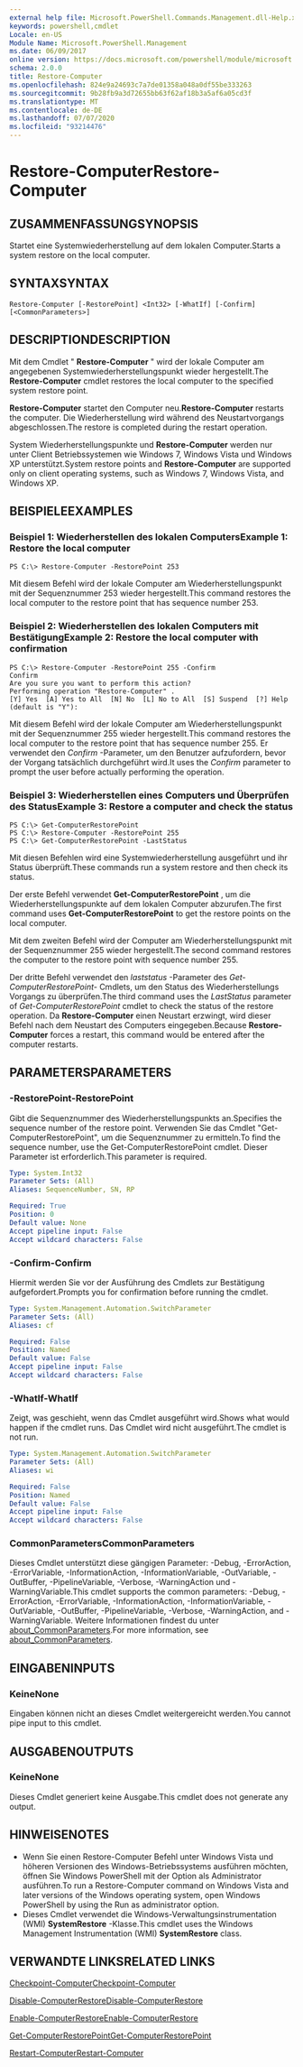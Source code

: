 ```yaml
---
external help file: Microsoft.PowerShell.Commands.Management.dll-Help.xml
keywords: powershell,cmdlet
Locale: en-US
Module Name: Microsoft.PowerShell.Management
ms.date: 06/09/2017
online version: https://docs.microsoft.com/powershell/module/microsoft.powershell.management/restore-computer?view=powershell-5.1&WT.mc_id=ps-gethelp
schema: 2.0.0
title: Restore-Computer
ms.openlocfilehash: 824e9a24693c7a7de01358a048a0df55be333263
ms.sourcegitcommit: 9b28fb9a3d72655bb63f62af18b3a5af6a05cd3f
ms.translationtype: MT
ms.contentlocale: de-DE
ms.lasthandoff: 07/07/2020
ms.locfileid: "93214476"
---
```

# <span data-ttu-id="8655b-103">Restore-Computer</span><span class="sxs-lookup"><span data-stu-id="8655b-103">Restore-Computer</span></span>

## <span data-ttu-id="8655b-104">ZUSAMMENFASSUNG</span><span class="sxs-lookup"><span data-stu-id="8655b-104">SYNOPSIS</span></span>
<span data-ttu-id="8655b-105">Startet eine Systemwiederherstellung auf dem lokalen Computer.</span><span class="sxs-lookup"><span data-stu-id="8655b-105">Starts a system restore on the local computer.</span></span>

## <span data-ttu-id="8655b-106">SYNTAX</span><span class="sxs-lookup"><span data-stu-id="8655b-106">SYNTAX</span></span>

```
Restore-Computer [-RestorePoint] <Int32> [-WhatIf] [-Confirm] [<CommonParameters>]
```

## <span data-ttu-id="8655b-107">DESCRIPTION</span><span class="sxs-lookup"><span data-stu-id="8655b-107">DESCRIPTION</span></span>
<span data-ttu-id="8655b-108">Mit dem Cmdlet " **Restore-Computer** " wird der lokale Computer am angegebenen Systemwiederherstellungspunkt wieder hergestellt.</span><span class="sxs-lookup"><span data-stu-id="8655b-108">The **Restore-Computer** cmdlet restores the local computer to the specified system restore point.</span></span>

<span data-ttu-id="8655b-109">**Restore-Computer** startet den Computer neu.</span><span class="sxs-lookup"><span data-stu-id="8655b-109">**Restore-Computer** restarts the computer.</span></span>
<span data-ttu-id="8655b-110">Die Wiederherstellung wird während des Neustartvorgangs abgeschlossen.</span><span class="sxs-lookup"><span data-stu-id="8655b-110">The restore is completed during the restart operation.</span></span>

<span data-ttu-id="8655b-111">System Wiederherstellungspunkte und **Restore-Computer** werden nur unter Client Betriebssystemen wie Windows 7, Windows Vista und Windows XP unterstützt.</span><span class="sxs-lookup"><span data-stu-id="8655b-111">System restore points and **Restore-Computer** are supported only on client operating systems, such as Windows 7, Windows Vista, and Windows XP.</span></span>

## <span data-ttu-id="8655b-112">BEISPIELE</span><span class="sxs-lookup"><span data-stu-id="8655b-112">EXAMPLES</span></span>

### <span data-ttu-id="8655b-113">Beispiel 1: Wiederherstellen des lokalen Computers</span><span class="sxs-lookup"><span data-stu-id="8655b-113">Example 1: Restore the local computer</span></span>

```
PS C:\> Restore-Computer -RestorePoint 253
```

<span data-ttu-id="8655b-114">Mit diesem Befehl wird der lokale Computer am Wiederherstellungspunkt mit der Sequenznummer 253 wieder hergestellt.</span><span class="sxs-lookup"><span data-stu-id="8655b-114">This command restores the local computer to the restore point that has sequence number 253.</span></span>

### <span data-ttu-id="8655b-115">Beispiel 2: Wiederherstellen des lokalen Computers mit Bestätigung</span><span class="sxs-lookup"><span data-stu-id="8655b-115">Example 2: Restore the local computer with confirmation</span></span>

```
PS C:\> Restore-Computer -RestorePoint 255 -Confirm
Confirm
Are you sure you want to perform this action?
Performing operation "Restore-Computer" .
[Y] Yes  [A] Yes to All  [N] No  [L] No to All  [S] Suspend  [?] Help (default is "Y"):
```

<span data-ttu-id="8655b-116">Mit diesem Befehl wird der lokale Computer am Wiederherstellungspunkt mit der Sequenznummer 255 wieder hergestellt.</span><span class="sxs-lookup"><span data-stu-id="8655b-116">This command restores the local computer to the restore point that has sequence number 255.</span></span>
<span data-ttu-id="8655b-117">Er verwendet den *Confirm* -Parameter, um den Benutzer aufzufordern, bevor der Vorgang tatsächlich durchgeführt wird.</span><span class="sxs-lookup"><span data-stu-id="8655b-117">It uses the *Confirm* parameter to prompt the user before actually performing the operation.</span></span>

### <span data-ttu-id="8655b-118">Beispiel 3: Wiederherstellen eines Computers und Überprüfen des Status</span><span class="sxs-lookup"><span data-stu-id="8655b-118">Example 3: Restore a computer and check the status</span></span>

```
PS C:\> Get-ComputerRestorePoint
PS C:\> Restore-Computer -RestorePoint 255
PS C:\> Get-ComputerRestorePoint -LastStatus
```

<span data-ttu-id="8655b-119">Mit diesen Befehlen wird eine Systemwiederherstellung ausgeführt und ihr Status überprüft.</span><span class="sxs-lookup"><span data-stu-id="8655b-119">These commands run a system restore and then check its status.</span></span>

<span data-ttu-id="8655b-120">Der erste Befehl verwendet **Get-ComputerRestorePoint** , um die Wiederherstellungspunkte auf dem lokalen Computer abzurufen.</span><span class="sxs-lookup"><span data-stu-id="8655b-120">The first command uses **Get-ComputerRestorePoint** to get the restore points on the local computer.</span></span>

<span data-ttu-id="8655b-121">Mit dem zweiten Befehl wird der Computer am Wiederherstellungspunkt mit der Sequenznummer 255 wieder hergestellt.</span><span class="sxs-lookup"><span data-stu-id="8655b-121">The second command restores the computer to the restore point with sequence number 255.</span></span>

<span data-ttu-id="8655b-122">Der dritte Befehl verwendet den *laststatus* -Parameter des *Get-ComputerRestorePoint-* Cmdlets, um den Status des Wiederherstellungs Vorgangs zu überprüfen.</span><span class="sxs-lookup"><span data-stu-id="8655b-122">The third command uses the *LastStatus* parameter of *Get-ComputerRestorePoint* cmdlet to check the status of the restore operation.</span></span>
<span data-ttu-id="8655b-123">Da **Restore-Computer** einen Neustart erzwingt, wird dieser Befehl nach dem Neustart des Computers eingegeben.</span><span class="sxs-lookup"><span data-stu-id="8655b-123">Because **Restore-Computer** forces a restart, this command would be entered after the computer restarts.</span></span>

## <span data-ttu-id="8655b-124">PARAMETERS</span><span class="sxs-lookup"><span data-stu-id="8655b-124">PARAMETERS</span></span>

### <span data-ttu-id="8655b-125">-RestorePoint</span><span class="sxs-lookup"><span data-stu-id="8655b-125">-RestorePoint</span></span>
<span data-ttu-id="8655b-126">Gibt die Sequenznummer des Wiederherstellungspunkts an.</span><span class="sxs-lookup"><span data-stu-id="8655b-126">Specifies the sequence number of the restore point.</span></span>
<span data-ttu-id="8655b-127">Verwenden Sie das Cmdlet "Get-ComputerRestorePoint", um die Sequenznummer zu ermitteln.</span><span class="sxs-lookup"><span data-stu-id="8655b-127">To find the sequence number, use the Get-ComputerRestorePoint cmdlet.</span></span>
<span data-ttu-id="8655b-128">Dieser Parameter ist erforderlich.</span><span class="sxs-lookup"><span data-stu-id="8655b-128">This parameter is required.</span></span>

```yaml
Type: System.Int32
Parameter Sets: (All)
Aliases: SequenceNumber, SN, RP

Required: True
Position: 0
Default value: None
Accept pipeline input: False
Accept wildcard characters: False
```

### <span data-ttu-id="8655b-129">-Confirm</span><span class="sxs-lookup"><span data-stu-id="8655b-129">-Confirm</span></span>
<span data-ttu-id="8655b-130">Hiermit werden Sie vor der Ausführung des Cmdlets zur Bestätigung aufgefordert.</span><span class="sxs-lookup"><span data-stu-id="8655b-130">Prompts you for confirmation before running the cmdlet.</span></span>

```yaml
Type: System.Management.Automation.SwitchParameter
Parameter Sets: (All)
Aliases: cf

Required: False
Position: Named
Default value: False
Accept pipeline input: False
Accept wildcard characters: False
```

### <span data-ttu-id="8655b-131">-WhatIf</span><span class="sxs-lookup"><span data-stu-id="8655b-131">-WhatIf</span></span>
<span data-ttu-id="8655b-132">Zeigt, was geschieht, wenn das Cmdlet ausgeführt wird.</span><span class="sxs-lookup"><span data-stu-id="8655b-132">Shows what would happen if the cmdlet runs.</span></span>
<span data-ttu-id="8655b-133">Das Cmdlet wird nicht ausgeführt.</span><span class="sxs-lookup"><span data-stu-id="8655b-133">The cmdlet is not run.</span></span>

```yaml
Type: System.Management.Automation.SwitchParameter
Parameter Sets: (All)
Aliases: wi

Required: False
Position: Named
Default value: False
Accept pipeline input: False
Accept wildcard characters: False
```

### <span data-ttu-id="8655b-134">CommonParameters</span><span class="sxs-lookup"><span data-stu-id="8655b-134">CommonParameters</span></span>
<span data-ttu-id="8655b-135">Dieses Cmdlet unterstützt diese gängigen Parameter: -Debug, -ErrorAction, -ErrorVariable, -InformationAction, -InformationVariable, -OutVariable, -OutBuffer, -PipelineVariable, -Verbose, -WarningAction und -WarningVariable.</span><span class="sxs-lookup"><span data-stu-id="8655b-135">This cmdlet supports the common parameters: -Debug, -ErrorAction, -ErrorVariable, -InformationAction, -InformationVariable, -OutVariable, -OutBuffer, -PipelineVariable, -Verbose, -WarningAction, and -WarningVariable.</span></span> <span data-ttu-id="8655b-136">Weitere Informationen findest du unter [about_CommonParameters](https://go.microsoft.com/fwlink/?LinkID=113216).</span><span class="sxs-lookup"><span data-stu-id="8655b-136">For more information, see [about_CommonParameters](https://go.microsoft.com/fwlink/?LinkID=113216).</span></span>

## <span data-ttu-id="8655b-137">EINGABEN</span><span class="sxs-lookup"><span data-stu-id="8655b-137">INPUTS</span></span>

### <span data-ttu-id="8655b-138">Keine</span><span class="sxs-lookup"><span data-stu-id="8655b-138">None</span></span>
<span data-ttu-id="8655b-139">Eingaben können nicht an dieses Cmdlet weitergereicht werden.</span><span class="sxs-lookup"><span data-stu-id="8655b-139">You cannot pipe input to this cmdlet.</span></span>

## <span data-ttu-id="8655b-140">AUSGABEN</span><span class="sxs-lookup"><span data-stu-id="8655b-140">OUTPUTS</span></span>

### <span data-ttu-id="8655b-141">Keine</span><span class="sxs-lookup"><span data-stu-id="8655b-141">None</span></span>
<span data-ttu-id="8655b-142">Dieses Cmdlet generiert keine Ausgabe.</span><span class="sxs-lookup"><span data-stu-id="8655b-142">This cmdlet does not generate any output.</span></span>

## <span data-ttu-id="8655b-143">HINWEISE</span><span class="sxs-lookup"><span data-stu-id="8655b-143">NOTES</span></span>

* <span data-ttu-id="8655b-144">Wenn Sie einen Restore-Computer Befehl unter Windows Vista und höheren Versionen des Windows-Betriebssystems ausführen möchten, öffnen Sie Windows PowerShell mit der Option als Administrator ausführen.</span><span class="sxs-lookup"><span data-stu-id="8655b-144">To run a Restore-Computer command on Windows Vista and later versions of the Windows operating system, open Windows PowerShell by using the Run as administrator option.</span></span>
* <span data-ttu-id="8655b-145">Dieses Cmdlet verwendet die Windows-Verwaltungsinstrumentation (WMI) **SystemRestore** -Klasse.</span><span class="sxs-lookup"><span data-stu-id="8655b-145">This cmdlet uses the Windows Management Instrumentation (WMI) **SystemRestore** class.</span></span>

## <span data-ttu-id="8655b-146">VERWANDTE LINKS</span><span class="sxs-lookup"><span data-stu-id="8655b-146">RELATED LINKS</span></span>

[<span data-ttu-id="8655b-147">Checkpoint-Computer</span><span class="sxs-lookup"><span data-stu-id="8655b-147">Checkpoint-Computer</span></span>](Checkpoint-Computer.md)

[<span data-ttu-id="8655b-148">Disable-ComputerRestore</span><span class="sxs-lookup"><span data-stu-id="8655b-148">Disable-ComputerRestore</span></span>](Disable-ComputerRestore.md)

[<span data-ttu-id="8655b-149">Enable-ComputerRestore</span><span class="sxs-lookup"><span data-stu-id="8655b-149">Enable-ComputerRestore</span></span>](Enable-ComputerRestore.md)

[<span data-ttu-id="8655b-150">Get-ComputerRestorePoint</span><span class="sxs-lookup"><span data-stu-id="8655b-150">Get-ComputerRestorePoint</span></span>](Get-ComputerRestorePoint.md)

[<span data-ttu-id="8655b-151">Restart-Computer</span><span class="sxs-lookup"><span data-stu-id="8655b-151">Restart-Computer</span></span>](Restart-Computer.md)
